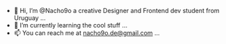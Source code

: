 - 👋 Hi, I’m @Nacho9o a creative Designer and Frontend dev student from Uruguay ...
- 🌱 I’m currently learning the cool stuff ...
- 📫 You can reach me at nacho9o.de@gmail.com ...

<!---
Nacho9o/Nacho9o is a ✨ special ✨ repository because its `README.md` (this file) appears on your GitHub profile.
You can click the Preview link to take a look at your changes.
--->
